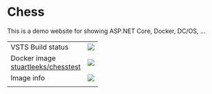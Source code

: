 # Chess
This is a demo website for showing ASP.NET Core, Docker, DC/OS, ...

| | |
|-|-|
|VSTS Build status | ![](https://stuartle.visualstudio.com/_apis/public/build/definitions/ca04ec01-c65e-4f1b-9999-2bd125f6dc67/13/badge) |
|Docker image<br/>[stuartleeks/chesstest]() | [![](https://images.microbadger.com/badges/version/stuartleeks/chesstest.svg)](https://hub.docker.com/r/stuartleeks/chesstest/)|
|Image info | [![](https://images.microbadger.com/badges/image/stuartleeks/chesstest.svg)](https://microbadger.com/images/stuartleeks/chesstest)|
|||

